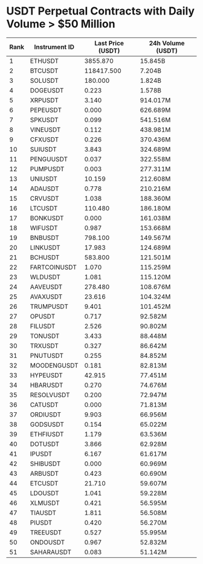 # USDT Perpetual Contracts with Daily Volume > $50 Million

| Rank | Instrument ID | Last Price (USDT) | 24h Volume (USDT) |
|------|---------------|-------------------|-------------------|
| 1 | ETHUSDT | 3855.870 | 15.845B |
| 2 | BTCUSDT | 118417.500 | 7.204B |
| 3 | SOLUSDT | 180.000 | 1.824B |
| 4 | DOGEUSDT | 0.223 | 1.578B |
| 5 | XRPUSDT | 3.140 | 914.017M |
| 6 | PEPEUSDT | 0.000 | 626.689M |
| 7 | SPKUSDT | 0.099 | 541.516M |
| 8 | VINEUSDT | 0.112 | 438.981M |
| 9 | CFXUSDT | 0.226 | 370.436M |
| 10 | SUIUSDT | 3.843 | 324.689M |
| 11 | PENGUUSDT | 0.037 | 322.558M |
| 12 | PUMPUSDT | 0.003 | 277.311M |
| 13 | UNIUSDT | 10.159 | 212.608M |
| 14 | ADAUSDT | 0.778 | 210.216M |
| 15 | CRVUSDT | 1.038 | 188.360M |
| 16 | LTCUSDT | 110.480 | 186.180M |
| 17 | BONKUSDT | 0.000 | 161.038M |
| 18 | WIFUSDT | 0.987 | 153.668M |
| 19 | BNBUSDT | 798.100 | 149.567M |
| 20 | LINKUSDT | 17.983 | 124.689M |
| 21 | BCHUSDT | 583.800 | 121.501M |
| 22 | FARTCOINUSDT | 1.070 | 115.259M |
| 23 | WLDUSDT | 1.081 | 115.120M |
| 24 | AAVEUSDT | 278.480 | 108.676M |
| 25 | AVAXUSDT | 23.616 | 104.324M |
| 26 | TRUMPUSDT | 9.401 | 101.452M |
| 27 | OPUSDT | 0.717 | 92.582M |
| 28 | FILUSDT | 2.526 | 90.802M |
| 29 | TONUSDT | 3.433 | 88.448M |
| 30 | TRXUSDT | 0.327 | 86.642M |
| 31 | PNUTUSDT | 0.255 | 84.852M |
| 32 | MOODENGUSDT | 0.181 | 82.813M |
| 33 | HYPEUSDT | 42.915 | 77.451M |
| 34 | HBARUSDT | 0.270 | 74.676M |
| 35 | RESOLVUSDT | 0.200 | 72.947M |
| 36 | CATUSDT | 0.000 | 71.813M |
| 37 | ORDIUSDT | 9.903 | 66.956M |
| 38 | GODSUSDT | 0.154 | 65.022M |
| 39 | ETHFIUSDT | 1.179 | 63.536M |
| 40 | DOTUSDT | 3.866 | 62.928M |
| 41 | IPUSDT | 6.167 | 61.617M |
| 42 | SHIBUSDT | 0.000 | 60.969M |
| 43 | ARBUSDT | 0.423 | 60.690M |
| 44 | ETCUSDT | 21.710 | 59.607M |
| 45 | LDOUSDT | 1.041 | 59.228M |
| 46 | XLMUSDT | 0.421 | 56.595M |
| 47 | TIAUSDT | 1.811 | 56.508M |
| 48 | PIUSDT | 0.420 | 56.270M |
| 49 | TREEUSDT | 0.527 | 55.995M |
| 50 | ONDOUSDT | 0.967 | 52.832M |
| 51 | SAHARAUSDT | 0.083 | 51.142M |
